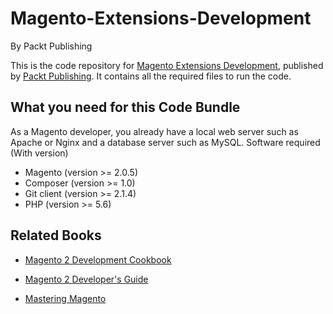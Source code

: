 # Magento-Extensions-Development
By Packt Publishing

This is the code repository for [Magento Extensions Development](https://www.packtpub.com/web-development/magento-extensions-development?utm_source=GitHub&utm_medium=Repository&utm_campaign=9781783286775), published by [Packt Publishing](https://www.packtpub.com/). It contains all the required files to run the code.

## What you need for this Code Bundle

As a Magento developer, you already have a local web server such as Apache or
Nginx and a database server such as MySQL. 
Software required (With version)
* Magento (version >= 2.0.5)
* Composer (version >= 1.0)
* Git client (version >= 2.1.4)
* PHP (version >= 5.6)


## Related Books





* [Magento 2 Development Cookbook](https://www.packtpub.com/web-development/magento-2-development-cookbook?utm_source=GitHub&utm_medium=Repository&utm_campaign=9781785882197)

* [Magento 2 Developer's Guide](https://www.packtpub.com/web-development/magento-2-developers-guide?utm_source=GitHub&utm_medium=Repository&utm_campaign=9781785886584)

* [Mastering Magento](https://www.packtpub.com/web-development/mastering-magento?utm_source=GitHub&utm_medium=Repository&utm_campaign=9781849516945)

